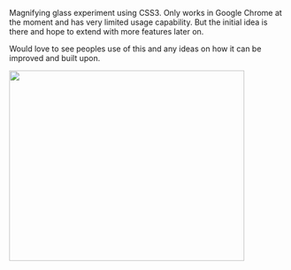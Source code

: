 Magnifying glass experiment using CSS3. Only works in Google Chrome at the moment and has very limited usage capability. But the initial idea is there and hope to extend with more features later on.

Would love to see peoples use of this and any ideas on how it can be improved and built upon.

<a href='http://www.youtube.com/watch?feature=player_embedded&v=JRRIoDe69ac' target='_blank'><img src='http://img.youtube.com/vi/JRRIoDe69ac/0.jpg' width='425' height=344 /></a>
